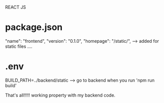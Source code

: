 REACT JS

# package.json

"name": "frontend",
"version": "0.1.0",
"homepage": "/static/", --> added for static files
....

# .env

BUILD_PATH=../backend/static --> go to backend when you run 'npm run build'

That's all!!!!!
working property with my backend code.

